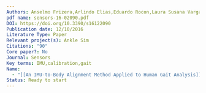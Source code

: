```yaml
---
Authors: Anselmo Frizera,Arlindo Elias,Eduardo Rocon,Laura Susana Vargas-Valencia,Teodiano Bastos-Filho
pdf name: sensors-16-02090.pdf
DOI: https://doi.org/10.3390/s16122090
Publication date: 12/10/2016
Literature Type: Paper
Relevant project(s): Ankle Sim
Citations: "90"
Core paper?: No
Journal: Sensors
Key terms: IMU,calibration,gait
Name:
  - "[[An IMU-to-Body Alignment Method Applied to Human Gait Analysis]]"
Status: Ready to start
---
```

